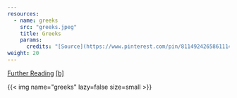 ```yaml
---
resources:
  - name: greeks
    src: "greeks.jpeg"
    title: Greeks
    params:
      credits: "[Source](https://www.pinterest.com/pin/811492426586111460/)"
weight: 20
---
```


[Further Reading](https://www.businessinsider.com/personal-finance/option-greeks?op=1) [[b]](https://archive.ph/iOHSt)

{{< img name="greeks" lazy=false size=small >}}
